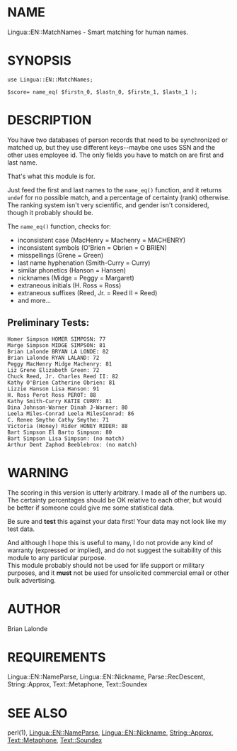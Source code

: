 # NAME

Lingua::EN::MatchNames - Smart matching for human names.

# SYNOPSIS

    use Lingua::EN::MatchNames;

    $score= name_eq( $firstn_0, $lastn_0, $firstn_1, $lastn_1 );

# DESCRIPTION

You have two databases of person records that need to be synchronized or matched up,
but they use different keys--maybe one uses SSN and the other uses employee id.
The only fields you have to match on are first and last name.

That's what this module is for.

Just feed the first and last names to the `name_eq()` function, and it returns
`undef` for no possible match, and a percentage of certainty (rank) otherwise.
The ranking system isn't very scientific, and gender isn't considered, though
it probably should be.

The `name_eq()` function, checks for: 

- inconsistent case (MacHenry = Machenry = MACHENRY)
- inconsistent symbols (O'Brien = Obrien = O BRIEN)
- misspellings (Grene = Green)
- last name hyphenation (Smith-Curry = Curry)
- similar phonetics (Hanson = Hansen)
- nicknames (Midge = Peggy = Margaret)
- extraneous initials (H. Ross = Ross)
- extraneous suffixes (Reed, Jr. = Reed II = Reed)
- and more...

## Preliminary Tests:

    Homer Simpson HOMER SIMPOSN: 77
    Marge Simpson MIDGE SIMPSON: 81
    Brian Lalonde BRYAN LA LONDE: 82
    Brian Lalonde RYAN LALAND: 72
    Peggy MacHenry Midge Machenry: 81
    Liz Grene Elizabeth Green: 72
    Chuck Reed, Jr. Charles Reed II: 82
    Kathy O'Brien Catherine Obrien: 81
    Lizzie Hanson Lisa Hanson: 91
    H. Ross Perot Ross PEROT: 88
    Kathy Smith-Curry KATIE CURRY: 81
    Dina Johnson-Warner Dinah J-Warner: 80
    Leela Miles-Conrad Leela MilesConrad: 86
    C. Renee Smythe Cathy Smythe: 71
    Victoria (Honey) Rider HONEY RIDER: 88
    Bart Simpson El Barto Simpson: 80
    Bart Simpson Lisa Simpson: (no match)
    Arthur Dent Zaphod Beeblebrox: (no match)

# WARNING

The scoring in this version is utterly arbitrary.
I made all of the numbers up.
The certainty percentages should be OK relative to each other, but
would be better if someone could give me some statistical data.

Be sure and **test** this against your data first!
Your data may not look like my test data.

And although I hope this is useful to many, I do not provide any
kind of warranty (expressed or implied), and do not suggest the
suitability of this module to any particular purpose.  
This module probably should not be used for life support or military
purposes, and it **must** not be used for unsolicited commercial email
or other bulk advertising.

# AUTHOR

Brian Lalonde

# REQUIREMENTS

Lingua::EN::NameParse,
Lingua::EN::Nickname,
Parse::RecDescent,
String::Approx, 
Text::Metaphone,
Text::Soundex

# SEE ALSO

perl(1), 
[Lingua::EN::NameParse](https://metacpan.org/pod/Lingua::EN::NameParse),
[Lingua::EN::Nickname](https://metacpan.org/pod/Lingua::EN::Nickname),
[String::Approx](https://metacpan.org/pod/String::Approx), 
[Text::Metaphone](https://metacpan.org/pod/Text::Metaphone),
[Text::Soundex](https://metacpan.org/pod/Text::Soundex)
